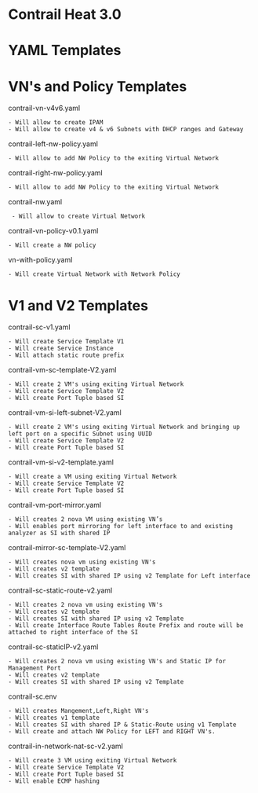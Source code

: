 # Contrail Heat 3.0

# YAML Templates

# VN's and Policy Templates

contrail-vn-v4v6.yaml

    - Will allow to create IPAM
    - Will allow to create v4 & v6 Subnets with DHCP ranges and Gateway

contrail-left-nw-policy.yaml   

    - Will allow to add NW Policy to the exiting Virtual Network

contrail-right-nw-policy.yaml  

    - Will allow to add NW Policy to the exiting Virtual Network

contrail-nw.yaml	             

     - Will allow to create Virtual Network

contrail-vn-policy-v0.1.yaml     

    - Will create a NW policy

vn-with-policy.yaml             

    - Will create Virtual Network with Network Policy

# V1 and V2 Templates

contrail-sc-v1.yaml            

    - Will create Service Template V1
    - Will create Service Instance
    - Will attach static route prefix

contrail-vm-sc-template-V2.yaml 

    - Will create 2 VM's using exiting Virtual Network
    - Will create Service Template V2
    - Will create Port Tuple based SI
                         
contrail-vm-si-left-subnet-V2.yaml 

    - Will create 2 VM's using exiting Virtual Network and bringing up left port on a specific Subnet using UUID
    - Will create Service Template V2
    - Will create Port Tuple based SI

contrail-vm-si-v2-template.yaml  

    - Will create a VM using exiting Virtual Network
    - Will create Service Template V2
    - Will create Port Tuple based SI

contrail-vm-port-mirror.yaml

    - Will creates 2 nova VM using existing VN’s 
    - Will enables port mirroring for left interface to and existing analyzer as SI with shared IP

contrail-mirror-sc-template-V2.yaml

    - Will creates nova vm using existing VN's
    - Will creates v2 template
    - Will creates SI with shared IP using v2 Template for Left interface

contrail-sc-static-route-v2.yaml

    - Will creates 2 nova vm using existing VN's
    - Will creates v2 template
    - Will creates SI with shared IP using v2 Template
    - Will create Interface Route Tables Route Prefix and route will be attached to right interface of the SI

contrail-sc-staticIP-v2.yaml

    - Will creates 2 nova vm using existing VN's and Static IP for Management Port
    - Will creates v2 template
    - Will creates SI with shared IP using v2 Template

contrail-sc.env

    - Will creates Mangement,Left,Right VN's
    - Will creates v1 template
    - Will creates SI with shared IP & Static-Route using v1 Template
    - Will create and attach NW Policy for LEFT and RIGHT VN's.

contrail-in-network-nat-sc-v2.yaml

    - Will create 3 VM using exiting Virtual Network
    - Will create Service Template V2
    - Will create Port Tuple based SI
    - Will enable ECMP hashing
